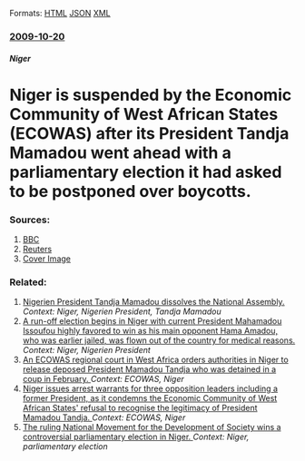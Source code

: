 
Formats: [HTML](/news/2009/10/20/niger-is-suspended-by-the-economic-community-of-west-african-states-ecowas-after-its-president-tandja-mamadou-went-ahead-with-a-parliamen.html)  [JSON](/news/2009/10/20/niger-is-suspended-by-the-economic-community-of-west-african-states-ecowas-after-its-president-tandja-mamadou-went-ahead-with-a-parliamen.json)  [XML](/news/2009/10/20/niger-is-suspended-by-the-economic-community-of-west-african-states-ecowas-after-its-president-tandja-mamadou-went-ahead-with-a-parliamen.xml)  

### [2009-10-20](/news/2009/10/20/index.md)

##### Niger
#  Niger is suspended by the Economic Community of West African States (ECOWAS) after its President Tandja Mamadou went ahead with a parliamentary election it had asked to be postponed over boycotts. 




### Sources:

1. [BBC](http://news.bbc.co.uk/2/hi/africa/8316866.stm)
2. [Reuters](https://www.reuters.com/article/latestCrisis/idUSLK563508)
2. [Cover Image](https://s4.reutersmedia.net/resources_v2/images/rcom-default.png)

### Related:

1. [ Nigerien President Tandja Mamadou dissolves the National Assembly. ](/news/2009/05/26/nigerien-president-tandja-mamadou-dissolves-the-national-assembly.md) _Context: Niger, Nigerien President, Tandja Mamadou_
2. [A run-off election begins in Niger with current President Mahamadou Issoufou highly favored to win as his main opponent Hama Amadou, who was earlier jailed, was flown out of the country for medical reasons. ](/news/2016/03/20/a-run-off-election-begins-in-niger-with-current-president-mahamadou-issoufou-highly-favored-to-win-as-his-main-opponent-hama-amadou-who-was.md) _Context: Niger, Nigerien President_
3. [An ECOWAS regional court in West Africa orders authorities in Niger to release deposed President Mamadou Tandja who was detained in a coup in February. ](/news/2010/11/8/an-ecowas-regional-court-in-west-africa-orders-authorities-in-niger-to-release-deposed-president-mamadou-tandja-who-was-detained-in-a-coup-i.md) _Context: ECOWAS, Niger_
4. [ Niger issues arrest warrants for three opposition leaders including a former President, as it condemns the Economic Community of West African States' refusal to recognise the legitimacy of President Mamadou Tandja. ](/news/2009/12/24/niger-issues-arrest-warrants-for-three-opposition-leaders-including-a-former-president-as-it-condemns-the-economic-community-of-west-afric.md) _Context: ECOWAS, Niger_
5. [ The ruling National Movement for the Development of Society wins a controversial parliamentary election in Niger. ](/news/2009/10/24/the-ruling-national-movement-for-the-development-of-society-wins-a-controversial-parliamentary-election-in-niger.md) _Context: Niger, parliamentary election_
